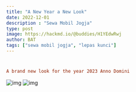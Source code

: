 ```yaml
---
title: "A New Year a New Look"
date: 2022-12-01
description : "Sewa Mobil Jogja"
type: post
image: https://hackmd.io/@buddies/H1YEdwRwj
author: BAT
tags: ["sewa mobil jogja", "lepas kunci"]
---
```

#
```toml
A brand new look for the year 2023 Anno Domini
```

![img](https://aceapugtar.cloudimg.io/raw.githubusercontent.com/ariefbuddies/bening-out/master/uploads/m1.webp?w=200&radius=20&force_format=png&#center)
![img](https://aceapugtar.cloudimg.io/gigitbra.my.id/lips5.jpg)
